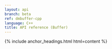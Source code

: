 ```yaml
---
layout: api
branch: beta
ref: dmbuffer-cpp
language: C++
title: API reference (Buffer)
---
```

{% include anchor_headings.html html=content %}